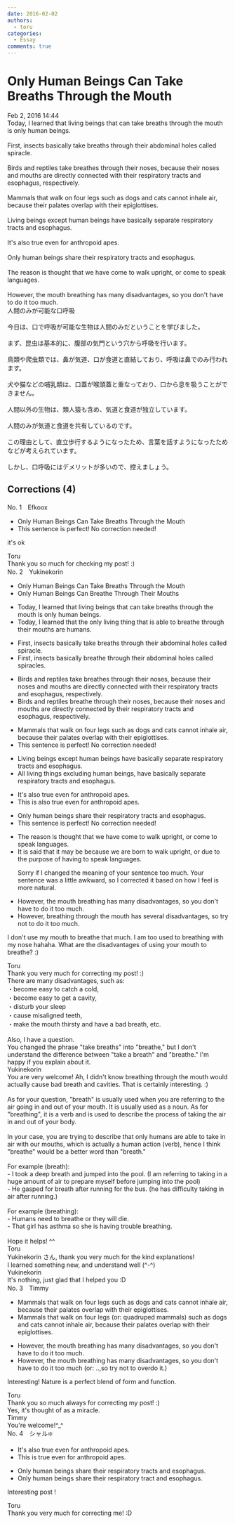 ```yaml
---
date: 2016-02-02
authors:
  - toru
categories:
  - Essay
comments: true
---
```


# Only Human Beings Can Take Breaths Through the Mouth
<div class="date">Feb 2, 2016 14:44</div>
<div id="post"><div id="body_show_ori">
Today, I learned that living beings that can take breaths through the mouth is only human beings.<br/><br/>First, insects basically take breaths through their abdominal holes called spiracle.<br/><br/>Birds and reptiles take breathes through their noses, because their noses and mouths are directly connected with their respiratory tracts and esophagus, respectively.<br/><br/>Mammals that walk on four legs such as dogs and cats cannot inhale air, because their palates overlap with their epiglottises.<br/><br/>Living beings except human beings have basically separate respiratory tracts and esophagus.<br/><br/>It's also true even for anthropoid apes.<br/><br/>Only human beings share their respiratory tracts and esophagus.<br/><br/>The reason is thought that we have come to walk upright, or come to speak languages.<br/><br/>However, the mouth breathing has many disadvantages, so you don't have to do it too much.
</div></div>

<!-- more -->

<div id="post_ja"><div id="body_show_mo">
人間のみが可能な口呼吸<br/><br/>今日は、口で呼吸が可能な生物は人間のみだということを学びました。<br/><br/>まず、昆虫は基本的に、腹部の気門という穴から呼吸を行います。<br/><br/>鳥類や爬虫類では、鼻が気道、口が食道と直結しており、呼吸は鼻でのみ行われます。<br/><br/>犬や猫などの哺乳類は、口蓋が喉頭蓋と重なっており、口から息を吸うことができません。<br/><br/>人間以外の生物は、類人猿も含め、気道と食道が独立しています。<br/><br/>人間のみが気道と食道を共有しているのです。<br/><br/>この理由として、直立歩行するようになったため、言葉を話すようになったためなどが考えられています。<br/><br/>しかし、口呼吸にはデメリットが多いので、控えましょう。
</div></div>

## Corrections (4)
<div id="block"><div class="first_name"> No. 1　<span class="just_name">Efkoox</span></div><div id="block2">
<ul class="correction_field">
<li class="incorrect">Only Human Beings Can Take Breaths Through the Mouth</li>
<li class="corrected perfect">This sentence is perfect! No correction needed!</li>
</ul>
<p class="comment_small">
 it's ok
</p>

</div><div class="name"><span class="just_name">Toru</span><br>
 Thank you so much for checking my post! :)
</div>
</div>
<div id="block"><div class="first_name"> No. 2　<span class="just_name">Yukinekorin</span></div><div id="block2">
<ul class="correction_field">
<li class="incorrect">Only Human Beings Can Take Breaths Through the Mouth</li>
<li class="corrected correct">
Only Human Beings Can <span class="f_blue">Breathe</span> Through <span class="f_blue">Their </span>Mouth<span class="f_blue">s</span>
</li>
</ul>
<ul class="correction_field">
<li class="incorrect">Today, I learned that living beings that can take breaths through the mouth is only human beings.</li>
<li class="corrected correct">
Today, I learned that <span class="f_blue">the only </span>living <span class="f_blue">thing </span>that <span class="f_blue">is able to breathe through their mouths are</span> human<span class="f_blue">s</span>.
</li>
</ul>
<ul class="correction_field">
<li class="incorrect">First, insects basically take breaths through their abdominal holes called spiracle.</li>
<li class="corrected correct">
First, insects basically <span class="f_blue">breathe</span> through their abdominal holes called <span class="f_blue">spiracles</span>.
</li>
</ul>
<ul class="correction_field">
<li class="incorrect">Birds and reptiles take breathes through their noses, because their noses and mouths are directly connected with their respiratory tracts and esophagus, respectively.</li>
<li class="corrected correct">
Birds and reptiles <span class="f_blue">breathe</span> through their noses, because their noses and mouths are directly connected <span class="f_blue">by </span>their respiratory tracts and esophagus<span class="sline">, respectively</span>.
</li>
</ul>
<ul class="correction_field">
<li class="incorrect">Mammals that walk on four legs such as dogs and cats cannot inhale air, because their palates overlap with their epiglottises.</li>
<li class="corrected perfect">This sentence is perfect! No correction needed!</li>
</ul>
<ul class="correction_field">
<li class="incorrect">Living beings except human beings have basically separate respiratory tracts and esophagus.</li>
<li class="corrected correct">
<span class="f_blue">All l</span>iving <span class="f_blue">things excluding </span>human beings<span class="f_blue">,</span> have <span class="sline">basically </span>separate respiratory tracts and esophagus.
</li>
</ul>
<ul class="correction_field">
<li class="incorrect">It's also true even for anthropoid apes.</li>
<li class="corrected correct">
<span class="f_blue">This is</span> also true even for anthropoid apes.
</li>
</ul>
<ul class="correction_field">
<li class="incorrect">Only human beings share their respiratory tracts and esophagus.</li>
<li class="corrected perfect">This sentence is perfect! No correction needed!</li>
</ul>
<ul class="correction_field">
<li class="incorrect">The reason is thought that we have come to walk upright, or come to speak languages.</li>
<li class="corrected correct">
<span class="f_blue">It is said that it may be because we are born to walk upright</span>, or <span class="f_blue">due to the purpose of having </span>to speak languages.
<p class="correction_comment">Sorry if I changed the meaning of your sentence too much. Your sentence was a little awkward, so I corrected it based on how I feel is more natural.</p>
</li>
</ul>
<ul class="correction_field">
<li class="incorrect">However, the mouth breathing has many disadvantages, so you don't have to do it too much.</li>
<li class="corrected correct">
However, <span class="f_blue">breathing through the mouth</span> has <span class="f_blue">several </span>disadvantages, so <span class="f_blue">try not</span> to do it too much.
</li>
</ul>
<p class="comment_small">
 I don't use my mouth to breathe that much. I am too used to breathing with my nose hahaha. What are the disadvantages of using your mouth to breathe? :)
</p>

</div><div class="name"><span class="just_name">Toru</span><br>
Thank you very much for correcting my post! :)<br/>There are many disadvantages, such as:<br/>・become easy to catch a cold,<br/>・become easy to get a cavity,<br/>・disturb your sleep<br/>・cause misaligned teeth,<br/>・make the mouth thirsty and have a bad breath, etc.<br/><br/>Also, I have a question.<br/>You changed the phrase "take breaths" into "breathe," but I don't understand the difference between "take a breath" and "breathe." I'm happy if you explain about it.
</div>
<div class="name"><span class="just_name">Yukinekorin</span><br>
You are very welcome! Ah, I didn't know breathing through the mouth would actually cause bad breath and cavities. That is certainly interesting. :)<br/><br/>As for your question, "breath" is usually used when you are referring to the air going in and out of your mouth. It is usually used as a noun. As for "breathing", it is a verb and is used to describe the process of taking the air in and out of your body.<br/><br/>In your case, you are trying to describe that only humans are able to take in air with our mouths, which is actually a human action (verb), hence I think "breathe" would be a better word than "breath."<br/><br/>For example (breath):<br/>- I took a deep breath and jumped into the pool. (I am referring to taking in a huge amount of air to prepare myself before jumping into the pool)<br/>- He gasped for breath after running for the bus. (he has difficulty taking in air after running.)<br/><br/>For example (breathing):<br/>- Humans need to breathe or they will die.<br/>- That girl has asthma so she is having trouble breathing. <br/><br/>Hope it helps! ^^
</div>
<div class="name"><span class="just_name">Toru</span><br>
Yukinekorin さん, thank you very much for the kind explanations! <br/>I learned something new, and understand well (^-^)
</div>
<div class="name"><span class="just_name">Yukinekorin</span><br>
It's nothing, just glad that I helped you :D
</div>
</div>
<div id="block"><div class="first_name"> No. 3　<span class="just_name">Timmy</span></div><div id="block2">
<ul class="correction_field">
<li class="incorrect">Mammals that walk on four legs such as dogs and cats cannot inhale air, because their palates overlap with their epiglottises.</li>
<li class="corrected correct">
Mammals that walk on four legs (or: <span class="f_blue">quadruped mammals</span>) such as dogs and cats cannot inhale air, because their palates overlap with their epiglottises.
</li>
</ul>
<ul class="correction_field">
<li class="incorrect">However, the mouth breathing has many disadvantages, so you don't have to do it too much.</li>
<li class="corrected correct">
However, the mouth breathing has many disadvantages, so you don't have to do it too much (or: <span class="f_blue">..,so try not to overdo it.</span>)
</li>
</ul>
<p class="comment_small">
 Interesting! Nature is a perfect blend of form and function.
</p>

</div><div class="name"><span class="just_name">Toru</span><br>
Thank you so much always for correcting my post! :)<br/>Yes, it's thought of as a miracle.
</div>
<div class="name"><span class="just_name">Timmy</span><br>
You're welcome!^_^
</div>
</div>
<div id="block"><div class="first_name"> No. 4　<span class="just_name">シャル❇️</span></div><div id="block2">
<ul class="correction_field">
<li class="incorrect">It's also true even for anthropoid apes.</li>
<li class="corrected correct">
This is true even for anthropoid apes.
</li>
</ul>
<ul class="correction_field">
<li class="incorrect">Only human beings share their respiratory tracts and esophagus.</li>
<li class="corrected correct">
Only human beings share their respiratory tract and esophagus.
</li>
</ul>
<p class="comment_small">
 Interesting post !
</p>

</div><div class="name"><span class="just_name">Toru</span><br>
Thank you very much for correcting me! :D
</div>
</div>
